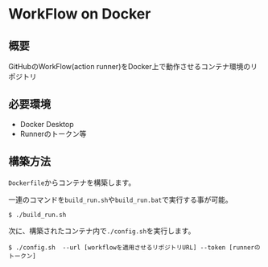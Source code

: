 # WorkFlow on Docker
## 概要
GitHubのWorkFlow(action runner)をDocker上で動作させるコンテナ環境のリポジトリ

## 必要環境
- Docker Desktop
- Runnerのトークン等

## 構築方法
`Dockerfile`からコンテナを構築します。

一連のコマンドを`build_run.sh`や`build_run.bat`で実行する事が可能。
```shell
$ ./build_run.sh
```

次に、構築されたコンテナ内で`./config.sh`を実行します。
```shell
$ ./config.sh  --url [workflowを適用させるリポジトリURL] --token [runnerのトークン]
```